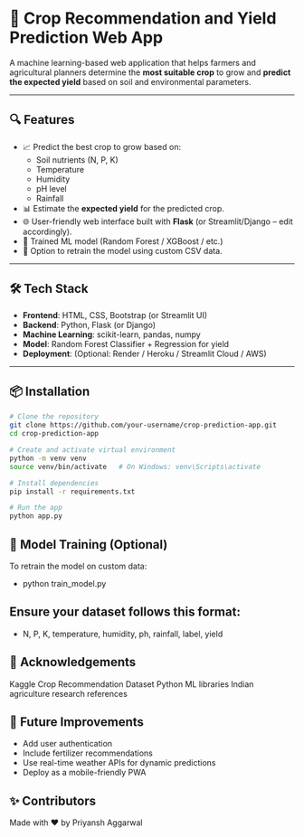 # 🌾 Crop Recommendation and Yield Prediction Web App

A machine learning-based web application that helps farmers and agricultural planners determine the **most suitable crop** to grow and **predict the expected yield** based on soil and environmental parameters.

---

## 🔍 Features

- 📈 Predict the best crop to grow based on:
  - Soil nutrients (N, P, K)
  - Temperature
  - Humidity
  - pH level
  - Rainfall
- 📊 Estimate the **expected yield** for the predicted crop.
- 🌐 User-friendly web interface built with **Flask** (or Streamlit/Django – edit accordingly).
- 📁 Trained ML model (Random Forest / XGBoost / etc.)
- 📌 Option to retrain the model using custom CSV data.

---

## 🛠️ Tech Stack

- **Frontend**: HTML, CSS, Bootstrap (or Streamlit UI)
- **Backend**: Python, Flask (or Django)
- **Machine Learning**: scikit-learn, pandas, numpy
- **Model**: Random Forest Classifier + Regression for yield
- **Deployment**: (Optional: Render / Heroku / Streamlit Cloud / AWS)

---

## 📦 Installation

```bash
# Clone the repository
git clone https://github.com/your-username/crop-prediction-app.git
cd crop-prediction-app

# Create and activate virtual environment
python -m venv venv
source venv/bin/activate   # On Windows: venv\Scripts\activate

# Install dependencies
pip install -r requirements.txt

# Run the app
python app.py
```
## 🧠 Model Training (Optional)

To retrain the model on custom data:

- python train_model.py


## Ensure your dataset follows this format:

- N, P, K, temperature, humidity, ph, rainfall, label, yield

## 🙌 Acknowledgements

Kaggle Crop Recommendation Dataset
Python ML libraries
Indian agriculture research references

## 🚀 Future Improvements

- Add user authentication
- Include fertilizer recommendations
- Use real-time weather APIs for dynamic predictions
- Deploy as a mobile-friendly PWA

## ✨ Contributors

Made with ❤️ by Priyansh Aggarwal
